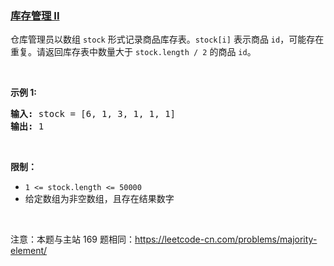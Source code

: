 ### [库存管理 II](https://leetcode-cn.com/problems/shu-zu-zhong-chu-xian-ci-shu-chao-guo-yi-ban-de-shu-zi-lcof)

<p>仓库管理员以数组 <code>stock</code> 形式记录商品库存表。<code>stock[i]</code> 表示商品 <code>id</code>，可能存在重复。请返回库存表中数量大于 <code>stock.length / 2</code> 的商品 <code>id</code>。</p>

<p>&nbsp;</p>

<p><strong>示例&nbsp;1:</strong></p>

<pre>
<strong>输入: </strong>stock = [6, 1, 3, 1, 1, 1]
<strong>输出: </strong>1</pre>

<p>&nbsp;</p>

<p><strong>限制：</strong></p>

<ul>
	<li><code>1 &lt;= stock.length &lt;= 50000</code></li>
	<li>给定数组为非空数组，且存在结果数字</li>
</ul>

<p>&nbsp;</p>

<p>注意：本题与主站 169 题相同：<a href="https://leetcode-cn.com/problems/majority-element/">https://leetcode-cn.com/problems/majority-element/</a></p>
